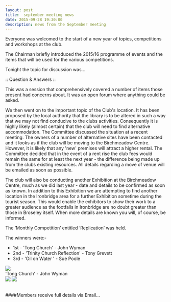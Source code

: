 ```yaml
---
layout: post
title:  september meeting news
date: 2015-09-28 19:30:00
description: news from the September meeting
---
```


Everyone was welcomed to the start of a new year of topics, competitions and workshops at the club.

The Chairman briefly introduced the 2015/16 programme of events and the items that will be used for the various competitions.

Tonight the topic for discussion was...

:: Question & Answers ::

This was a session that comprehensively covered a number of items those present had concerns about. It was an open forum where anything could be asked.

We then went on to the important topic of the Club's location. It has been proposed by the local authority that the library is to be altered in such a way that we may not find conducive to the clubs activities. Consequently it is highly likely (almost certain) that the club will need to find alternative accommodation. The Committee discussed the situation at a recent meeting. The owners of a number of alternative sites have been contacted and it looks as if the club will be moving to the Birchmeadow Centre. However, it is likely that any 'new' premises will attract a higher rental. The Committee decided that in the event of a rent rise the club fees would remain the same for at least the next year - the difference being made up from the clubs existing resources. All details regarding a move of venue will be emailed as soon as possible.

The club will also be conducting another Exhibition at the Birchmeadow Centre, much as we did last year - date and details to be confirmed as soon as known. In addition to this Exhibition we are attempting to find another location in the Ironbridge area for a further Exhibition sometime during the tourist season. This would enable the exhibitors to show their work to a greater audience as the footfalls in Ironbridge are no doubt greater than those in Broseley itself. When more details are known you will, of course, be informed.

The ‘Monthly Competition’ entitled ‘Replication’ was held.

The winners were:-
<ul>
	<li>1st - 'Tong Church' - John Wyman</li>
	<li>2nd - 'Trinity Church Reflection' - Tony Grevett</li>
	<li>3rd - 'Oil on Water ' - Sue Poole</li>
</ul>

<div class="img_row">
	<img class="col three" src="{{ site.baseurl }}/assets/img/Tong-Church.jpg">
</div>
<div class="col three caption">
	'Tong Church' - John Wyman
</div>

<div class="img_row">
	<img class="col two" src="{{ site.baseurl }}/assets/img/Trinity-Church-Reflection.jpg">
	<img class="col one" src="{{ site.baseurl }}/assets/img/Oil-Water.jpg">
</div>

<br>

####Members receive full details via Email...